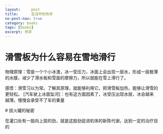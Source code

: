 ```yaml
---
layout:     post
title:      生活中的热学
no-post-nav: true
category: books
tags: [books]
excerpt: 热学
---
```

# 滑雪板为什么容易在雪地滑行
<p>物理原理：雪是一个个小冰渣，冰一受压力，冰面上会出现一层水，形成一层极薄的水膜，减少了滑水板和雪面的摩擦力，所以就能在雪上滑行了。</p>
<p>感悟：滑雪习以为常。了解其原理，就能够利用它。把滑雪板加热，能够让滑雪的更轻松。
[汽车驶上冰面坠河]：也有这方面因素了，冰受压出现水层，冰会越来越薄。慢慢会承受不了车的重量</p>
# 拔火罐的秘密
<p>在灌口处有一股向上拔的劲，就是这股劲促进机体的新陈代谢，达到一定的治疗目的</p>



